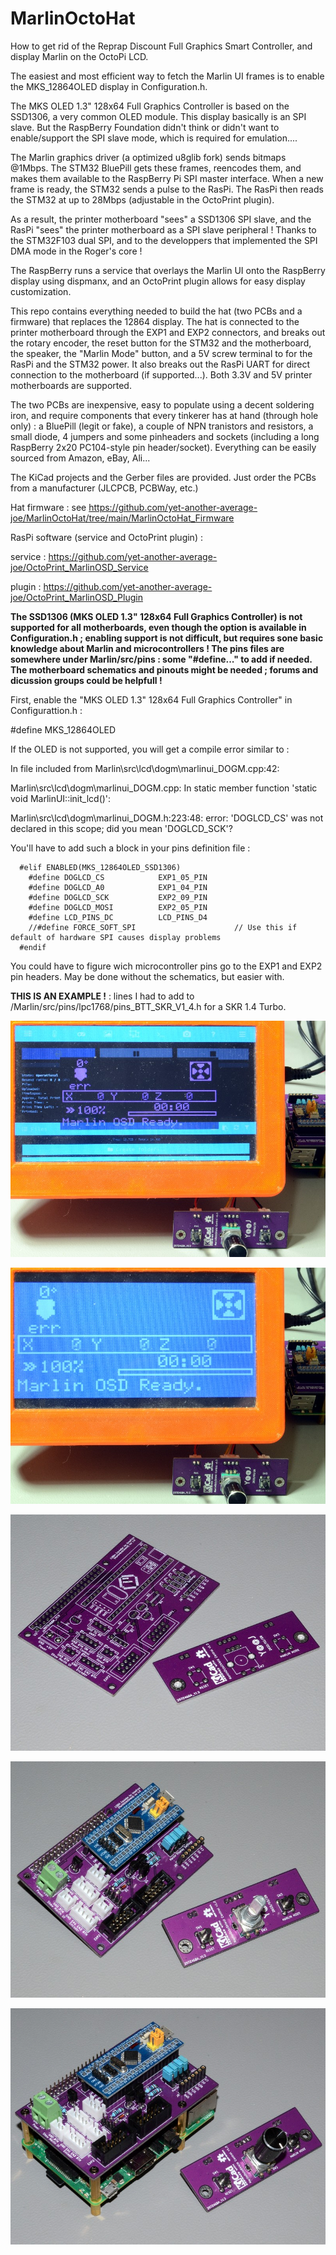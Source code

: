 # MarlinOctoHat
 
How to get rid of the Reprap Discount Full Graphics Smart Controller, and display Marlin on the OctoPi LCD.

The easiest and most efficient way to fetch the Marlin UI frames is to enable the MKS_12864OLED display in Configuration.h.

The MKS OLED 1.3" 128x64 Full Graphics Controller is based on the SSD1306, a very common OLED module. This display basically is an SPI slave. But the RaspBerry Foundation didn't think or didn't want to enable/support the SPI slave mode, which is required for emulation....

The Marlin graphics driver (a optimized u8glib fork) sends bitmaps @1Mbps. The STM32 BluePill gets these frames, reencodes them, and makes them available to the RaspBerry Pi SPI master interface. When a new frame is ready, the STM32 sends a pulse to the RasPi. The RasPi then reads the STM32 at up to 28Mbps (adjustable in the OctoPrint plugin).

As a result, the printer motherboard "sees" a SSD1306 SPI slave, and the RasPi "sees" the printer motherboard as a SPI slave peripheral ! Thanks to the STM32F103 dual SPI, and to the developpers that implemented the SPI DMA mode in the Roger's core !

The RaspBerry runs a service that overlays the Marlin UI onto the RaspBerry display using dispmanx, and an OctoPrint plugin allows for easy display customization.

This repo contains everything needed to build the hat (two PCBs and a firmware) that replaces the 12864 display. The hat is connected to the printer motherboard through the EXP1 and EXP2 connectors, and breaks out the rotary encoder, the reset button for the STM32 and the motherboard, the speaker, the "Marlin Mode" button, and a 5V screw terminal to for the RasPi and the STM32 power. It also breaks out the RasPi UART for direct connection to the motherboard (if supported...). Both 3.3V and 5V printer motherboards are supported.

The two PCBs are inexpensive, easy to populate using a decent soldering iron, and require components that every tinkerer has at hand (through hole only) : a BluePill (legit or fake), a couple of NPN tranistors and resistors, a small diode, 4 jumpers and some pinheaders and sockets (including a long RaspBerry 2x20 PC104-style pin header/socket). Everything can be easily sourced from Amazon, eBay, Ali...

The KiCad projects and the Gerber files are provided. Just order the PCBs from a manufacturer (JLCPCB, PCBWay, etc.)

Hat firmware : see https://github.com/yet-another-average-joe/MarlinOctoHat/tree/main/MarlinOctoHat_Firmware

RasPi software (service and OctoPrint plugin) :

service : https://github.com/yet-another-average-joe/OctoPrint_MarlinOSD_Service

plugin : https://github.com/yet-another-average-joe/OctoPrint_MarlinOSD_Plugin

**The SSD1306 (MKS OLED 1.3" 128x64 Full Graphics Controller) is not supported for all motherboards, even though the option is available in Configuration.h ; enabling support is not difficult, but requires sone basic knowledge about Marlin and microcontrollers ! The pins files are somewhere under Marlin/src/pins : some "#define..." to add if needed. The motherboard schematics and pinouts might be needed ; forums and dicussion groups could be helpfull !**

First, enable the "MKS OLED 1.3" 128x64 Full Graphics Controller" in Configurattion.h :

#define MKS_12864OLED

If the OLED is not supported, you will get a compile error similar to :

In file included from Marlin\src\lcd\dogm\marlinui_DOGM.cpp:42:

Marlin\src\lcd\dogm\marlinui_DOGM.cpp: In static member function 'static void MarlinUI::init_lcd()':

Marlin\src\lcd\dogm\marlinui_DOGM.h:223:48: error: 'DOGLCD_CS' was not declared in this scope; did you mean 'DOGLCD_SCK'?

You'll have to add such a block in your pins definition file :

      #elif ENABLED(MKS_12864OLED_SSD1306)
        #define DOGLCD_CS            EXP1_05_PIN
        #define DOGLCD_A0            EXP1_04_PIN
        #define DOGLCD_SCK           EXP2_09_PIN
        #define DOGLCD_MOSI          EXP2_05_PIN
        #define LCD_PINS_DC          LCD_PINS_D4
        //#define FORCE_SOFT_SPI                      // Use this if default of hardware SPI causes display problems
      #endif

You could have to figure wich microcontroller pins go to the EXP1 and EXP2 pin headers. May be done without the schematics, but easier with.

**THIS IS AN EXAMPLE !** : lines I had to add to /Marlin/src/pins/lpc1768/pins_BTT_SKR_V1_4.h for a SKR 1.4 Turbo.


![](https://github.com/yet-another-average-joe/MarlinOctoHat/blob/main/_pictures/DSC_8491.JPG)

![](https://github.com/yet-another-average-joe/MarlinOctoHat/blob/main/_pictures/DSC_8492.JPG)

![](https://github.com/yet-another-average-joe/MarlinOctoHat/blob/main/_pictures/DSC_8485.JPG)

![](https://github.com/yet-another-average-joe/MarlinOctoHat/blob/main/_pictures/DSC_8486.JPG)

![](https://github.com/yet-another-average-joe/MarlinOctoHat/blob/main/_pictures/DSC_8487.JPG)
